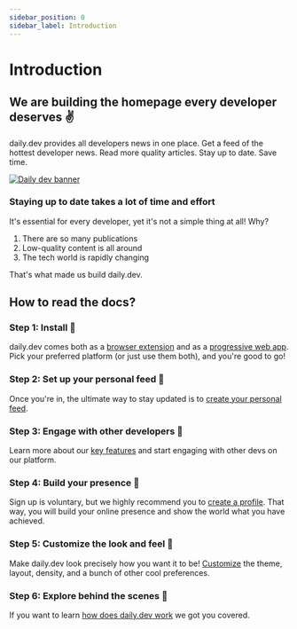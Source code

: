 ```yaml
---
sidebar_position: 0
sidebar_label: Introduction
---
```


# Introduction

## We are building the homepage every developer deserves ✌️

daily.dev provides all developers news in one place. Get a feed of the hottest developer news. Read more quality articles. Stay up to date. Save time.

[![Daily dev banner](https://daily-now-res.cloudinary.com/image/upload/v1636643041/docs/7cae656b-e2cd-4939-b136-684663c97347.jpg)](https://youtu.be/igZCEr3HwCg)

### Staying up to date takes a lot of time and effort

It's essential for every developer, yet it's not a simple thing at all! Why?
1. There are so many publications
2. Low-quality content is all around
3. The tech world is rapidly changing

That's what made us build daily.dev.

## How to read the docs?

### Step 1: Install 🚀

daily.dev comes both as a [browser extension](/getting-started/browser-extension-installation.md) and as a [progressive web app](/getting-started/pwa.md). Pick your preferred platform (or just use them both), and you're good to go! 

### Step 2: Set up your personal feed 🎯

Once you're in, the ultimate way to stay updated is to [create your personal feed](/settingyourfeed/filtering-content-feed.md). 

### Step 3: Engage with other developers 👏

Learn more about our [key features](/key-features/default-feeds.md) and start engaging with other devs on our platform. 

### Step 4: Build your presence 🦸

Sign up is voluntary, but we highly recommend you to [create a profile](/your-profile/registration.md). That way, you will build your online presence and show the world what you have achieved. 

### Step 5: Customize the look and feel 🌈

Make daily.dev look precisely how you want it to be! [Customize](/customize-your-feed/layout.md) the theme, layout, density, and a bunch of other cool preferences. 

### Step 6: Explore behind the scenes 👀

If you want to learn [how does daily.dev work](/how-does-daily-dev-work/dailydev-101.md) we got you covered. 
